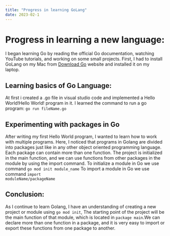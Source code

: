 ```yaml
---
title: "Progress in learning GoLang"
date: 2023-02-1
---
```


# Progress in learning a new language:
I began learning Go by reading the official Go documentation, watching YouTube tutorials, and working on some small projects.
First, I had to install GoLang on my Mac from <a href=https://go.dev/dl>Download Go</a> website and installed it on my laptop.


## Learning basics of Go Language:
At first i created a .go file in visual studio code and implemented a Hello World!<a href=https://github.com/vivekanandareddy-ponugoti/Blog/blob/main/code/basics/helloWorld.go></a>Hello World!</a> program in it.
I learned the command to run a go program: <code>go run fileName.go</code>

## Experimenting with packages in Go
After writing my first Hello World program, I wanted to learn how to work with multiple programs. Here, I noticed that programs in Golang are divided into packages just like in any other object oriented programming language. Each package can contain more than one function. The project is initialized in the main function, and we can use functions from other packages in the module by using the import command.
To initialize a module in Go we use command <code>go mod init module_name</code>
To import a module in Go we use command <code>import moduleName/packageName</code>

## Conclusion:
As I continue to learn Golang, I have an understanding of creating a new project or module using <code>go mod init</code>, The starting point of the project will be the main function of that module, which is located in <code>package main</code>.We can declare more than one function in a package, and it is very easy to import or export these functions from one package to another.